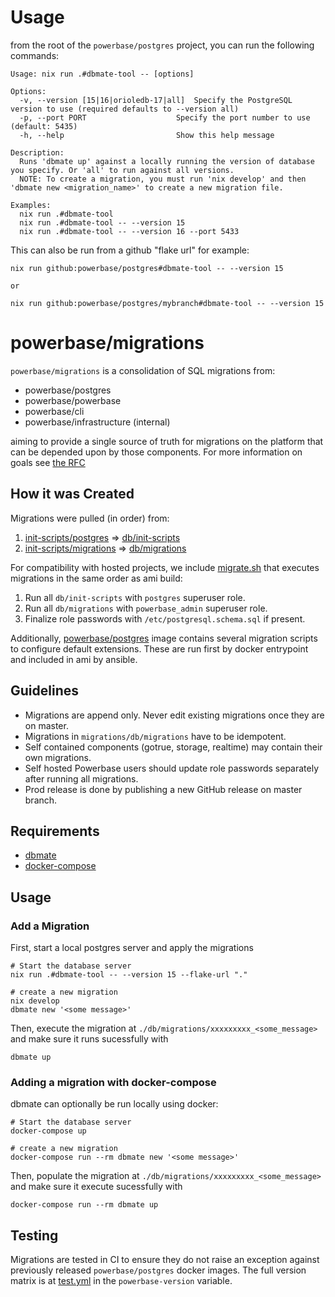 # Usage

from the root of the `powerbase/postgres` project, you can run the following commands:


```shell
Usage: nix run .#dbmate-tool -- [options]

Options:
  -v, --version [15|16|orioledb-17|all]  Specify the PostgreSQL version to use (required defaults to --version all)
  -p, --port PORT                    Specify the port number to use (default: 5435)
  -h, --help                         Show this help message

Description:
  Runs 'dbmate up' against a locally running the version of database you specify. Or 'all' to run against all versions.
  NOTE: To create a migration, you must run 'nix develop' and then 'dbmate new <migration_name>' to create a new migration file.

Examples:
  nix run .#dbmate-tool
  nix run .#dbmate-tool -- --version 15
  nix run .#dbmate-tool -- --version 16 --port 5433

```

This can also be run from a github "flake url" for example:

```shell
nix run github:powerbase/postgres#dbmate-tool -- --version 15

or

nix run github:powerbase/postgres/mybranch#dbmate-tool -- --version 15
```
# powerbase/migrations

`powerbase/migrations` is a consolidation of SQL migrations from:

- powerbase/postgres
- powerbase/powerbase
- powerbase/cli
- powerbase/infrastructure (internal)

aiming to provide a single source of truth for migrations on the platform that can be depended upon by those components. For more information on goals see [the RFC](https://www.notion.so/powerbase/Centralize-SQL-Migrations-cd3847ae027d4f2bba9defb2cc82f69a)



## How it was Created

Migrations were pulled (in order) from:

1. [init-scripts/postgres](https://github.com/skorpland/infrastructure/tree/develop/init-scripts/postgres) => [db/init-scripts](db/init-scripts)
2. [init-scripts/migrations](https://github.com/skorpland/infrastructure/tree/develop/init-scripts/migrations) => [db/migrations](db/migrations)

For compatibility with hosted projects, we include [migrate.sh](migrate.sh) that executes migrations in the same order as ami build:

1. Run all `db/init-scripts` with `postgres` superuser role.
2. Run all `db/migrations` with `powerbase_admin` superuser role.
3. Finalize role passwords with `/etc/postgresql.schema.sql` if present.

Additionally, [powerbase/postgres](https://github.com/skorpland/postgres/blob/develop/ansible/playbook-docker.yml#L9) image contains several migration scripts to configure default extensions. These are run first by docker entrypoint and included in ami by ansible.



## Guidelines

- Migrations are append only. Never edit existing migrations once they are on master.
- Migrations in `migrations/db/migrations` have to be idempotent.
- Self contained components (gotrue, storage, realtime) may contain their own migrations.
- Self hosted Powerbase users should update role passwords separately after running all migrations.
- Prod release is done by publishing a new GitHub release on master branch.

## Requirements

- [dbmate](https://github.com/amacneil/dbmate)
- [docker-compose](https://docs.docker.com/compose/)

## Usage

### Add a Migration

First, start a local postgres server and apply the migrations

```shell
# Start the database server
nix run .#dbmate-tool -- --version 15 --flake-url "."

# create a new migration
nix develop
dbmate new '<some message>'
```

Then, execute the migration at `./db/migrations/xxxxxxxxx_<some_message>` and make sure it runs sucessfully with

```shell
dbmate up
```

### Adding a migration with docker-compose

dbmate can optionally be run locally using docker:

```shell
# Start the database server
docker-compose up

# create a new migration
docker-compose run --rm dbmate new '<some message>'
```

Then, populate the migration at `./db/migrations/xxxxxxxxx_<some_message>` and make sure it execute sucessfully with

```shell
docker-compose run --rm dbmate up
```

## Testing

Migrations are tested in CI to ensure they do not raise an exception against previously released `powerbase/postgres` docker images. The full version matrix is at [test.yml](./.github/workflows/test.yml) in the `powerbase-version` variable.
